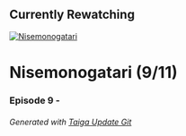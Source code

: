 ﻿
## Currently Rewatching

[![Nisemonogatari](https://s4.anilist.co/file/anilistcdn/media/anime/cover/medium/nx11597-ApDcMuPvRhgr.jpg)](https://anilist.co/anime/11597)

# Nisemonogatari (9/11)

### Episode 9 - 

###### *Generated with [Taiga Update Git](https://github.com/nike4613/taiga-update-git)*